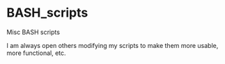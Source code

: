 # BASH_scripts
Misc BASH scripts

I am always open others modifying my scripts to make them more usable, more functional, etc.
